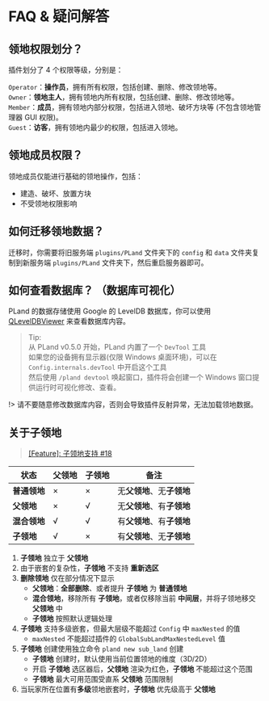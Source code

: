 # FAQ & 疑问解答

## 领地权限划分？

插件划分了 4 个权限等级，分别是：

`Operator`：**操作员**，拥有所有权限，包括创建、删除、修改领地等。  
`Owner`：**领地主人**，拥有领地内所有权限，包括创建、删除、修改领地等。  
`Member`：**成员**，拥有领地内部分权限，包括进入领地、破坏方块等 (不包含领地管理器 GUI 权限)。  
`Guest`：**访客**，拥有领地内最少的权限，包括进入领地。

## 领地成员权限？

领地成员仅能进行基础的领地操作，包括：

- 建造、破坏、放置方块
- 不受领地权限影响

## 如何迁移领地数据？

迁移时，你需要将旧服务端 `plugins/PLand` 文件夹下的 `config` 和 `data` 文件夹复制到新服务端 `plugins/PLand` 文件夹下，然后重启服务器即可。

## 如何查看数据库？ （数据库可视化）

PLand 的数据存储使用 Google 的 LevelDB 数据库，你可以使用 [QLevelDBViewer](https://github.com/engsr6982/QLevelDBViewer) 来查看数据库内容。

> Tip:  
> 从 PLand v0.5.0 开始，PLand 内置了一个 `DevTool` 工具  
> 如果您的设备拥有显示器(仅限 Windows 桌面环境)，可以在 `Config.internals.devTool` 中开启这个工具  
> 然后使用 `/pland devtool` 唤起窗口，插件将会创建一个 Windows 窗口提供运行时可视化修改、查看。

!> 请不要随意修改数据库内容，否则会导致插件反射异常，无法加载领地数据。

## 关于子领地

> [[Feature]: 子领地支持 #18](https://github.com/engsr6982/PLand/issues/18)

| 状态         | 父领地 | 子领地 | 备注                       |
| ------------ | ------ | ------ | -------------------------- |
| **普通领地** | ×      | ×      | 无**父领地**、无**子领地** |
| **父领地**   | ×      | √      | 无**父领地**、有**子领地** |
| **混合领地** | √      | √      | 有**父领地**、有**子领地** |
| **子领地**   | √      | ×      | 有**父领地**、无**子领地** |

1. **子领地** 独立于 **父领地**
2. 由于嵌套的复杂性，**子领地** 不支持 **重新选区**
3. **删除领地** 仅在部分情况下显示
   - **父领地**：**全部删除**、或者提升 **子领地** 为 **普通领地**
   - **混合领地**，移除所有 **子领地**，或者仅移除当前 **中间层**，并将子领地移交 **父领地** 中
   - **子领地** 按照默认逻辑处理
4. **子领地** 支持多级嵌套，但最大层级不能超过 `Config` 中 `maxNested` 的值
   - `maxNested` 不能超过插件的 `GlobalSubLandMaxNestedLevel` 值
5. **子领地** 创建使用独立命令 `pland new sub_land` 创建
   - **子领地** 创建时，默认使用当前位置领地的维度（3D/2D）
   - 开启 **子领地** 选区器后，**父领地** 渲染为红色，**子领地** 不能超过这个范围
   - **子领地** 最大可用范围受直系 **父领地** 范围限制
6. 当玩家所在位置有**多级**领地嵌套时，**子领地** 优先级高于 **父领地**
